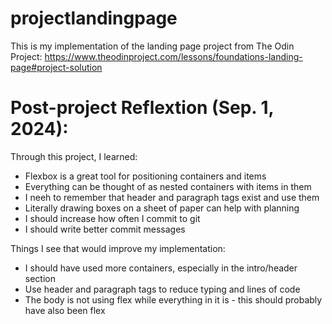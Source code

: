 # projectlandingpage

This is my implementation of the landing page project from The Odin Project: https://www.theodinproject.com/lessons/foundations-landing-page#project-solution

<h1>Post-project Reflextion (Sep. 1, 2024):</h1>

Through this project, I learned:
- Flexbox is a great tool for positioning containers and items
- Everything can be thought of as nested containers with items in them
- I neeh to remember that header and paragraph tags exist and use them
- Literally drawing boxes on a sheet of paper can help with planning
- I should increase how often I commit to git
- I should write better commit messages

Things I see that would improve my implementation:
- I should have used more containers, especially in the intro/header section
- Use header and paragraph tags to reduce typing and lines of code
- The body is not using flex while everything in it is - this should probably have also been flex